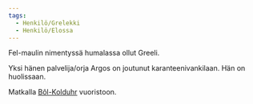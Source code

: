 ```yaml
---
tags:
  - Henkilö/Grelekki
  - Henkilö/Elossa
---
```

Fel-maulin nimentyssä humalassa ollut Greeli.

Yksi hänen palvelija/orja Argos on joutunut karanteenivankilaan. Hän on huolissaan.

Matkalla [Bôl-Kolduhr](Bôl-Kolduhr.md) vuoristoon. 


